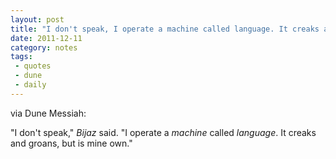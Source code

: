```yaml
---
layout: post
title: "I don't speak, I operate a machine called language. It creaks and groans, but is mine own."
date: 2011-12-11
category: notes
tags:
 - quotes
 - dune
 - daily
---
```


<p>via Dune Messiah:</p>
<p><span>"I don't speak,"&nbsp;</span><em>Bijaz</em><span>&nbsp;said. "I operate a&nbsp;</span><em>machine</em><span>&nbsp;called&nbsp;</span><em>language</em><span>. It creaks and groans, but is mine own."</span></p>
